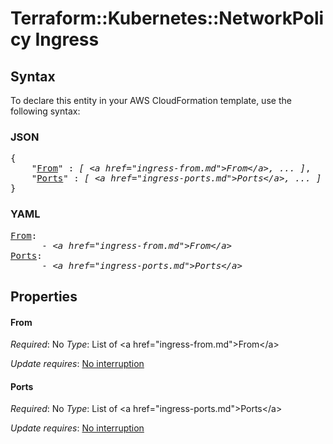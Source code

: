 # Terraform::Kubernetes::NetworkPolicy Ingress

## Syntax

To declare this entity in your AWS CloudFormation template, use the following syntax:

### JSON

<pre>
{
    "<a href="#from" title="From">From</a>" : <i>[ &lt;a href=&#34;ingress-from.md&#34;&gt;From&lt;/a&gt;, ... ]</i>,
    "<a href="#ports" title="Ports">Ports</a>" : <i>[ &lt;a href=&#34;ingress-ports.md&#34;&gt;Ports&lt;/a&gt;, ... ]</i>
}
</pre>

### YAML

<pre>
<a href="#from" title="From">From</a>: <i>
      - &lt;a href=&#34;ingress-from.md&#34;&gt;From&lt;/a&gt;</i>
<a href="#ports" title="Ports">Ports</a>: <i>
      - &lt;a href=&#34;ingress-ports.md&#34;&gt;Ports&lt;/a&gt;</i>
</pre>

## Properties

#### From

_Required_: No
_Type_: List of &lt;a href=&#34;ingress-from.md&#34;&gt;From&lt;/a&gt;

_Update requires_: [No interruption](https://docs.aws.amazon.com/AWSCloudFormation/latest/UserGuide/using-cfn-updating-stacks-update-behaviors.html#update-no-interrupt)

#### Ports

_Required_: No
_Type_: List of &lt;a href=&#34;ingress-ports.md&#34;&gt;Ports&lt;/a&gt;

_Update requires_: [No interruption](https://docs.aws.amazon.com/AWSCloudFormation/latest/UserGuide/using-cfn-updating-stacks-update-behaviors.html#update-no-interrupt)

